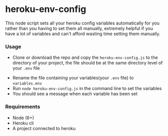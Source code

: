 # heroku-env-config
This node script sets all your heroku config variables automatically for you rather than you having to set them all manually, extremely helpful if you have a lot of variables and can't afford wasting time setting them manually.

### Usage
* Clone or download the repo and copy the `heroku-env-config.js` to the directory of your project, the file should be at the same directory level of your `.env` file
- Rename the file containing your variables(your `.env` file) to `variables.env`
- Run `node heroku-env-config.js` in the command line to set the variables
- You should see a message when each variable has been set

### Requirements
* Node (6+)
* Heroku cli
* A project connected to heroku
